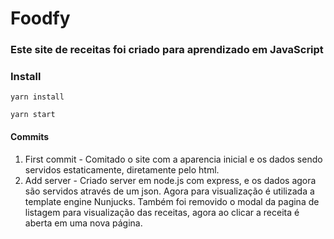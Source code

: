 # Foodfy
### Este site de receitas foi criado para aprendizado em JavaScript

### Install

```
yarn install
```
```
yarn start
```


#### Commits
1. First commit - Comitado o site com a aparencia inicial e os dados sendo servidos estaticamente, diretamente pelo html.
2. Add server - Criado server em node.js com express, e os dados agora são servidos através de um json. Agora para visualização é utilizada a template engine Nunjucks. Também foi removido o modal da pagina de listagem para visualização das receitas, agora ao clicar a receita é aberta em uma nova página. 